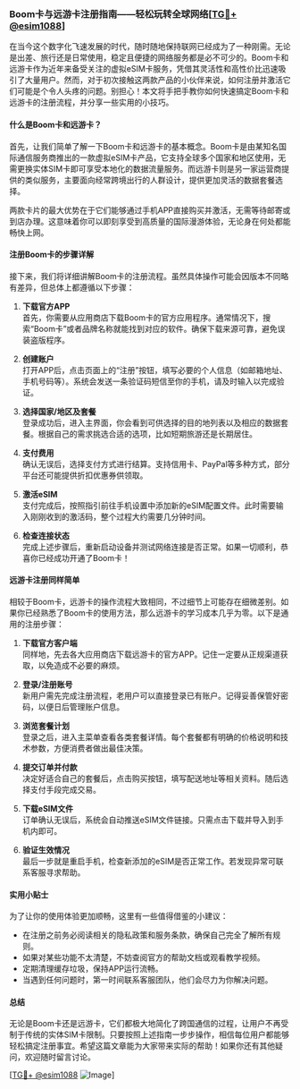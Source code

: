 ### Boom卡与远游卡注册指南——轻松玩转全球网络[[TG💪+ @esim1088](https://t.me/s/esim1088)]

在当今这个数字化飞速发展的时代，随时随地保持联网已经成为了一种刚需。无论是出差、旅行还是日常使用，稳定且便捷的网络服务都是必不可少的。Boom卡和远游卡作为近年来备受关注的虚拟eSIM卡服务，凭借其灵活性和高性价比迅速吸引了大量用户。然而，对于初次接触这两款产品的小伙伴来说，如何注册并激活它们可能是个令人头疼的问题。别担心！本文将手把手教你如何快速搞定Boom卡和远游卡的注册流程，并分享一些实用的小技巧。

#### 什么是Boom卡和远游卡？

首先，让我们简单了解一下Boom卡和远游卡的基本概念。Boom卡是由某知名国际通信服务商推出的一款虚拟eSIM卡产品，它支持全球多个国家和地区使用，无需更换实体SIM卡即可享受本地化的数据流量服务。而远游卡则是另一家运营商提供的类似服务，主要面向经常跨境出行的人群设计，提供更加灵活的数据套餐选择。

两款卡片的最大优势在于它们能够通过手机APP直接购买并激活，无需等待邮寄或到店办理。这意味着你可以即刻享受到高质量的国际漫游体验，无论身在何处都能畅快上网。

#### 注册Boom卡的步骤详解

接下来，我们将详细讲解Boom卡的注册流程。虽然具体操作可能会因版本不同略有差异，但总体上都遵循以下步骤：

1. **下载官方APP**  
   首先，你需要从应用商店下载Boom卡的官方应用程序。通常情况下，搜索“Boom卡”或者品牌名称就能找到对应的软件。确保下载来源可靠，避免误装盗版程序。

2. **创建账户**  
   打开APP后，点击页面上的“注册”按钮，填写必要的个人信息（如邮箱地址、手机号码等）。系统会发送一条验证码短信至你的手机，请及时输入以完成验证。

3. **选择国家/地区及套餐**  
   登录成功后，进入主界面，你会看到可供选择的目的地列表以及相应的数据套餐。根据自己的需求挑选合适的选项，比如短期旅游还是长期居住。

4. **支付费用**  
   确认无误后，选择支付方式进行结算。支持信用卡、PayPal等多种方式，部分平台还可能提供折扣优惠券供领取。

5. **激活eSIM**  
   支付完成后，按照指引前往手机设置中添加新的eSIM配置文件。此时需要输入刚刚收到的激活码，整个过程大约需要几分钟时间。

6. **检查连接状态**  
   完成上述步骤后，重新启动设备并测试网络连接是否正常。如果一切顺利，恭喜你已经成功开通了Boom卡！

#### 远游卡注册同样简单

相较于Boom卡，远游卡的操作流程大致相同，不过细节上可能存在细微差别。如果你已经熟悉了Boom卡的使用方法，那么远游卡的学习成本几乎为零。以下是通用的注册步骤：

1. **下载官方客户端**  
   同样地，先去各大应用商店下载远游卡的官方APP。记住一定要从正规渠道获取，以免造成不必要的麻烦。

2. **登录/注册账号**  
   新用户需先完成注册流程，老用户可以直接登录已有账户。记得妥善保管好密码，以便日后管理账户信息。

3. **浏览套餐计划**  
   登录之后，进入主菜单查看各类套餐详情。每个套餐都有明确的价格说明和技术参数，方便消费者做出最佳决策。

4. **提交订单并付款**  
   决定好适合自己的套餐后，点击购买按钮，填写配送地址等相关资料。随后选择支付手段完成交易。

5. **下载eSIM文件**  
   订单确认无误后，系统会自动推送eSIM文件链接。只需点击下载并导入到手机内即可。

6. **验证生效情况**  
   最后一步就是重启手机，检查新添加的eSIM是否正常工作。若发现异常可联系客服寻求帮助。

#### 实用小贴士

为了让你的使用体验更加顺畅，这里有一些值得借鉴的小建议：

- 在注册之前务必阅读相关的隐私政策和服务条款，确保自己完全了解所有规则。
- 如果对某些功能不太清楚，不妨查阅官方的帮助文档或观看教学视频。
- 定期清理缓存垃圾，保持APP运行流畅。
- 当遇到任何问题时，第一时间联系客服团队，他们会尽力为你解决问题。

#### 总结

无论是Boom卡还是远游卡，它们都极大地简化了跨国通信的过程，让用户不再受制于传统的实体SIM卡限制。只要按照上述指南一步步操作，相信每位用户都能够轻松搞定注册事宜。希望这篇文章能为大家带来实际的帮助！如果你还有其他疑问，欢迎随时留言讨论。

[[TG💪+ @esim1088](https://t.me/s/esim1088) ![Image](https://i.postimg.cc/4NQfJmqS/Snipaste-2025-05-13-00-14-12.png)]